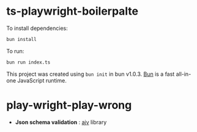 # ts-playwright-boilerpalte

To install dependencies:

```bash
bun install
```

To run:

```bash
bun run index.ts
```

This project was created using `bun init` in bun v1.0.3. [Bun](https://bun.sh) is a fast all-in-one JavaScript runtime.
# play-wright-play-wrong

- **Json schema validation** : [ajv](https://github.com/ajv-validator/ajv) library
